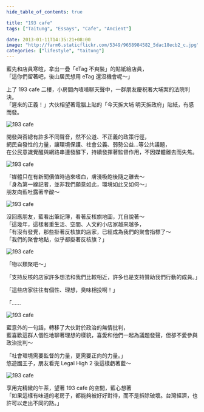 ```yaml
---
hide_table_of_contents: true

title: "193 cafe"
tags: ["Taitung", "Essays", "Cafe", "Ancient"]

date: 2013-01-11T14:35:21+08:00
image: "http://farm6.staticflickr.com/5349/9658984582_5dac18ecb2_c.jpg"
categories: ["lifestyle", "taitung"]
---
```


藍先和店員寒暄，拿出一疊「eTag 不爽裝」的貼紙給店員，  
「這你們留著吧，後山居民想用 eTag 還沒機會呢～」

上了 193 cafe 二樓，小房間內喳喳聊天聲中，一群朋友慶祝著大埔案的法院判決。  
「遲來的正義！」大伙相望著電腦上貼的「今天拆大埔 明天拆政府」貼紙，有感而發。

![193 cafe](http://farm4.staticflickr.com/3798/9655754343_1228855301_c.jpg)

開發與否總有許多不同聲音，然不公道、不正義的政策行徑，  
網民自發性的力量，讓環境保護、社會公義、弱勢公益...等公共議題，  
在公民意識覺醒與網路串連發酵下，持續發揮著監督作用，不因媒體離去而失焦。

![193 cafe](http://farm4.staticflickr.com/3803/9655752513_8c1b32c439_c.jpg)

「媒體只在有新聞價值時過來嗜血，膚淺吸飽後隨之離去～  
「身為第一線記者，並非我們願意如此，環境如此又如何～」  
朋友向藍吐露著辛酸～

![193 cafe](http://farm6.staticflickr.com/5478/9658986838_ab5c55fa73_c.jpg)

沒回應朋友，藍看出筆記簿，看著反核旗地圖，兀自說著～  
「這幾年，這樣著重生活、空間、人文的小店家越來越多，  
「有沒有發覺，那些掛著反核旗的店家，已經成為我們的聚會指標了～  
「我們的聚會地點，似乎都掛著反核旗？」  

![193 cafe](http://farm4.staticflickr.com/3727/9655753043_b98024aae9_c.jpg)

「物以類聚吧～」

「支持反核的店家許多想法和我們比較相近，許多也是支持贊助我們行動的成員。」

「這些店家往往有個性、理想，臭味相投啊！」

「......

![193 cafe](http://farm4.staticflickr.com/3811/9655749235_fc97188926_c.jpg)

藍意外的一句話，轉移了大伙對於政治的無情批判，  
藍喜歡這群人個性地聊著理想的樣貌，喜愛和他們一起為議題發聲，但卻不愛參與政治批判～

「社會環境需要監督的力量，更需要正向的力量。」  
悠遊國王子，朋友看完 Legal High 2 後這樣虧著藍～

![193 cafe](http://farm8.staticflickr.com/7290/9658978628_973902c0e3_c.jpg)

享用完精緻的午茶，望著 193 cafe 的空間，藍心想著  
「如果這樣有味道的老房子，都能夠被好好對待，而不是拆除破壞。台灣經濟，也許可以走出不同的路。」
